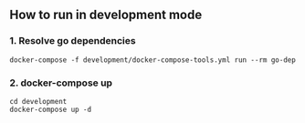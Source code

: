 ## How to run in development mode

### 1. Resolve go dependencies

```
docker-compose -f development/docker-compose-tools.yml run --rm go-dep
```

### 2. docker-compose up

```
cd development
docker-compose up -d
```
